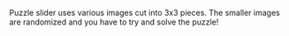 Puzzle slider uses various images cut into 3x3 pieces. The smaller images are randomized and you have to try and solve the puzzle!
